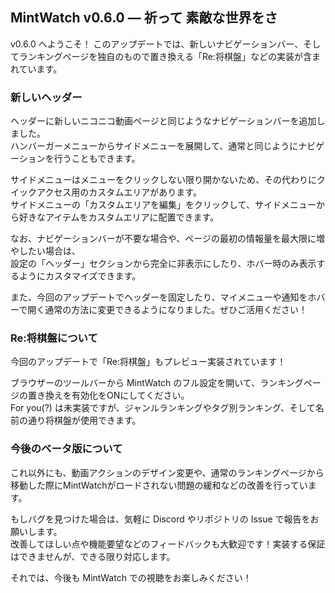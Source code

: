 ## MintWatch v0.6.0 ― 祈って 素敵な世界をさ
v0.6.0 へようこそ！
このアップデートでは、新しいナビゲーションバー、そしてランキングページを独自のもので置き換える「Re:将棋盤」などの実装が含まれています。

### 新しいヘッダー

ヘッダーに新しいニコニコ動画ページと同じようなナビゲーションバーを追加しました。   
ハンバーガーメニューからサイドメニューを展開して、通常と同じようにナビゲーションを行うこともできます。   

サイドメニューはメニューをクリックしない限り開かないため、その代わりにクイックアクセス用のカスタムエリアがあります。   
サイドメニューの「カスタムエリアを編集」をクリックして、サイドメニューから好きなアイテムをカスタムエリアに配置できます。

なお、ナビゲーションバーが不要な場合や、ページの最初の情報量を最大限に増やしたい場合は、   
設定の「ヘッダー」セクションから完全に非表示にしたり、ホバー時のみ表示するようにカスタマイズできます。   

また、今回のアップデートでヘッダーを固定したり、マイメニューや通知をホバーで開く通常の方法に変更できるようになりました。ぜひご活用ください！   

### Re:将棋盤について

今回のアップデートで「Re:将棋盤」もプレビュー実装されています！   

ブラウザーのツールバーから MintWatch のフル設定を開いて、ランキングページの置き換えを有効化をONにしてください。   
For you(?) は未実装ですが、ジャンルランキングやタグ別ランキング、そして名前の通り将棋盤が使用できます。   

### 今後のベータ版について
これ以外にも、動画アクションのデザイン変更や、通常のランキングページから移動した際にMintWatchがロードされない問題の緩和などの改善を行っています。    

もしバグを見つけた場合は、気軽に Discord やリポジトリの Issue で報告をお願いします。   
改善してほしい点や機能要望などのフィードバックも大歓迎です！実装する保証はできませんが、できる限り対応します。   

それでは、今後も MintWatch での視聴をお楽しみください！
